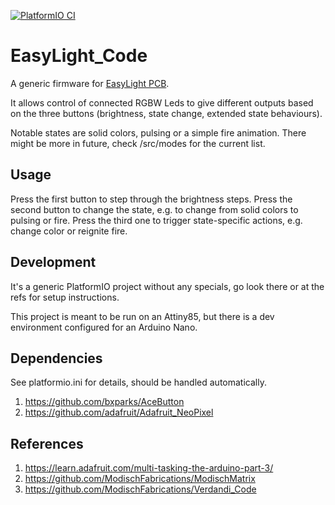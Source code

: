 [![PlatformIO CI](https://github.com/ModischFabrications/EasyLight_Code/actions/workflows/pio.yml/badge.svg)](https://github.com/ModischFabrications/EasyLight_Code/actions/workflows/pio.yml)

# EasyLight_Code
A generic firmware for [EasyLight PCB](https://github.com/ModischFabrications/EasyLight_PCB/). 

It allows control of connected RGBW Leds to give different outputs based on the three buttons (brightness, state change, extended state behaviours). 

Notable states are solid colors, pulsing or a simple fire animation. There might be more in future, check /src/modes for the current list. 

## Usage
Press the first button to step through the brightness steps. 
Press the second button to change the state, e.g. to change from solid colors to pulsing or fire. 
Press the third one to trigger state-specific actions, e.g. change color or reignite fire.

## Development
It's a generic PlatformIO project without any specials, go look there or at the refs for setup instructions.

This project is meant to be run on an Attiny85, but there is a dev environment configured for an Arduino Nano. 

## Dependencies 
See platformio.ini for details, should be handled automatically.

1. https://github.com/bxparks/AceButton
2. https://github.com/adafruit/Adafruit_NeoPixel


## References

1. https://learn.adafruit.com/multi-tasking-the-arduino-part-3/
2. https://github.com/ModischFabrications/ModischMatrix
3. https://github.com/ModischFabrications/Verdandi_Code

